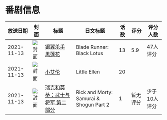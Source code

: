 # 番剧信息

|放送日期|封面|标题|日文标题|话数|评分|评分人数|
|---|---|---|---|---|---|---|
|2021-11-13|![封面](https://lain.bgm.tv/pic/cover/c/e9/2c/268048_v7vvO.jpg)|[银翼杀手 黑莲花](https://bangumi.tv/subject/268048)|Blade Runner: Black Lotus|13|5.9|47人评分|
|2021-11-13|![封面](https://lain.bgm.tv/pic/cover/c/a9/c8/436933_9cslS.jpg)|[小艾伦](https://bangumi.tv/subject/436933)|Little Ellen|20|||
|2021-11-13|![封面](https://lain.bgm.tv/pic/cover/c/3c/44/508737_11HZ1.jpg)|[瑞克和莫蒂：武士与将军  第二部分](https://bangumi.tv/subject/508737)|Rick and Morty: Samurai & Shogun Part 2|1|暂无评分|少于10人评分|
